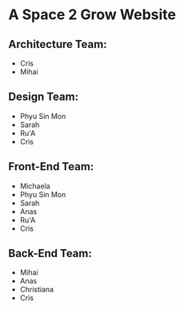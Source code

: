 # A Space 2 Grow Website
## Architecture Team:
- Cris
- Mihai

## Design Team:
- Phyu Sin Mon
- Sarah
- Ru'A
- Cris

## Front-End Team:
- Michaela
- Phyu Sin Mon
- Sarah
- Anas
- Ru'A
- Cris

## Back-End Team:
- Mihai
- Anas
- Christiana
- Cris
